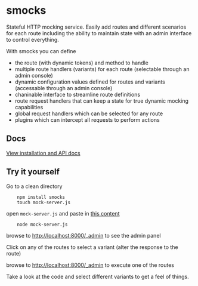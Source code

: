 smocks
=======================

Stateful HTTP mocking service.  Easily add routes and different scenarios for each route including the ability to maintain state with an admin interface to control everything.

With smocks you can define

* the route (with dynamic tokens) and method to handle
* multiple route handlers (variants) for each route (selectable through an admin console)
* dynamic configuration values defined for routes and variants (accessable through an admin console)
* chaninable interface to streamline route definitions
* route request handlers that can keep a state for true dynamic mocking capabilities
* global request handlers which can be selected for any route
* plugins which can intercept all requests to perform actions


Docs
-----------------------
[View installation and API docs](http://jhudson8.github.io/fancydocs/index.html#project/jhudson8/smocks)


Try it yourself
-----------------------
Go to a clean directory
```
    npm install smocks
    touch mock-server.js
```
open ```mock-server.js``` and paste in [this content](https://github.com/jhudson8/smocks/blob/master/test/example.js)
```
    node mock-server.js
```
browse to [http://localhost:8000/_admin](http://localhost:8000/_admin) to see the admin panel

Click on any of the routes to select a variant (alter the response to the route)

browse to [http://localhost:8000/_admin](http://localhost:8000/api/foo) to execute one of the routes

Take a look at the code and select different variants to get a feel of things.

